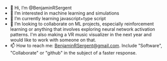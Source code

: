 - 👋 Hi, I’m @BenjaminRSergent
- 👀 I’m interested in machine learning and simulations
- 🌱 I’m currently learning javascript+type script
- 💞️ I’m looking to collaborate on ML projects, especially reinforcement learning or anything that involves exploring neural network activation patterns. I'm also making a VR music visualizer in the next year and would like to work with someone on that.
- 📫 How to reach me: BenjaminRSergent@gmail.com. Include "Software", "Collaborate" or "github" in the subject of a faster response.

<!---
BenjaminRSergent/BenjaminRSergent is a ✨ special ✨ repository because its `README.md` (this file) appears on your GitHub profile.
You can click the Preview link to take a look at your changes.
--->

